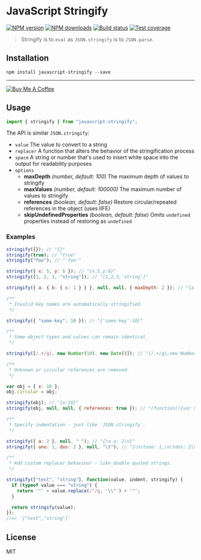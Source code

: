 # JavaScript Stringify

[![NPM version][npm-image]][npm-url]
[![NPM downloads][downloads-image]][downloads-url]
[![Build status][travis-image]][travis-url]
[![Test coverage][coveralls-image]][coveralls-url]

> Stringify is to `eval` as `JSON.stringify` is to `JSON.parse`.

## Installation

```
npm install javascript-stringify --save
```

---

<a href="https://www.buymeacoffee.com/blakeembrey" target="_blank"><img src="https://www.buymeacoffee.com/assets/img/custom_images/orange_img.png" alt="Buy Me A Coffee" ></a>

## Usage

```javascript
import { stringify } from "javascript-stringify";
```

The API is similar `JSON.stringify`:

- `value` The value to convert to a string
- `replacer` A function that alters the behavior of the stringification process
- `space` A string or number that's used to insert white space into the output for readability purposes
- `options`
    - **maxDepth** _(number, default: 100)_ The maximum depth of values to stringify
    - **maxValues** _(number, default: 100000)_ The maximum number of values to stringify
    - **references** _(boolean, default: false)_ Restore circular/repeated references in the object (uses IIFE)
    - **skipUndefinedProperties** _(boolean, default: false)_ Omits `undefined` properties instead of restoring
      as `undefined`

### Examples

```javascript
stringify({}); // "{}"
stringify(true); // "true"
stringify("foo"); // "'foo'"

stringify({ x: 5, y: 6 }); // "{x:5,y:6}"
stringify([1, 2, 3, "string"]); // "[1,2,3,'string']"

stringify({ a: { b: { c: 1 } } }, null, null, { maxDepth: 2 }); // "{a:{b:{}}}"

/**
 * Invalid key names are automatically stringified.
 */

stringify({ "some-key": 10 }); // "{'some-key':10}"

/**
 * Some object types and values can remain identical.
 */

stringify([/.+/gi, new Number(10), new Date()]); // "[/.+/gi,new Number(10),new Date(1406623295732)]"

/**
 * Unknown or circular references are removed.
 */

var obj = { x: 10 };
obj.circular = obj;

stringify(obj); // "{x:10}"
stringify(obj, null, null, { references: true }); // "(function(){var x={x:10};x.circular=x;return x;}())"

/**
 * Specify indentation - just like `JSON.stringify`.
 */

stringify({ a: 2 }, null, " "); // "{\n a: 2\n}"
stringify({ uno: 1, dos: 2 }, null, "\t"); // "{\n\tuno: 1,\n\tdos: 2\n}"

/**
 * Add custom replacer behaviour - like double quoted strings.
 */

stringify(["test", "string"], function(value, indent, stringify) {
  if (typeof value === "string") {
    return '"' + value.replace(/"/g, '\\"') + '"';
  }

  return stringify(value);
});
//=> '["test","string"]'
```

## License

MIT

[npm-image]: https://img.shields.io/npm/v/javascript-stringify.svg?style=flat

[npm-url]: https://npmjs.org/package/javascript-stringify

[downloads-image]: https://img.shields.io/npm/dm/javascript-stringify.svg?style=flat

[downloads-url]: https://npmjs.org/package/javascript-stringify

[travis-image]: https://img.shields.io/travis/blakeembrey/javascript-stringify.svg?style=flat

[travis-url]: https://travis-ci.org/blakeembrey/javascript-stringify

[coveralls-image]: https://img.shields.io/coveralls/blakeembrey/javascript-stringify.svg?style=flat

[coveralls-url]: https://coveralls.io/r/blakeembrey/javascript-stringify?branch=master
